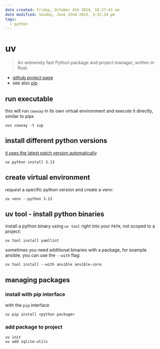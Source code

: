 ```yaml
---
date created: Friday, October 4th 2024, 10:27:43 am
date modified: Sunday, June 22nd 2025, 3:31:24 pm
tags:
  - python
---
```


# uv

> An extremely fast Python package and project manager, written in Rust.

- [github project page](https://github.com/astral-sh/uv)
- see also [pip](/man/pip)

## run executable

this will run `cowsay` in its own virtual environment and execute it directly, similar to pipx

```shell
uvx cowsay -t sup
```

## install different python versions

[it uses the latest patch version automatically](https://docs.astral.sh/uv/concepts/python-versions/#installing-a-python-version)

```shell
uv python install 3.13
```

## create virtual environment

*request* a specific python version and create a venv:

```shell
uv venv --python 3.13
```

## uv tool - install python binaries

install a python binary using `uv tool` right into your `PATH`, not scoped to a project:

```shell
uv tool install yamllint
```

sometimes you need additional binaries with a package, for example ansible. you can use the `--with` flag:

```shell
uv tool install --with ansible ansible-core
```

## managing packages

### install with pip interface

with the `pip` interface

```shell
uv pip install <python package>
```

### add package to project

```shell
uv init
uv add sqlite-utils
```
